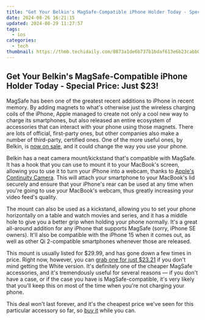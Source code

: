 ```yaml
---
title: "Get Your Belkin's MagSafe-Compatible iPhone Holder Today - Special Price: Just $23!"
date: 2024-08-26 16:21:15
updated: 2024-08-29 11:27:57
tags:
  - ios
categories:
  - tech
thumbnail: https://thmb.techidaily.com/8873a1de6b737b1bdaf613e6b23cabb06e207ebbce95a2d263cbd7e4a2de27ba.jpg
---
```


## Get Your Belkin's MagSafe-Compatible iPhone Holder Today - Special Price: Just $23!

MagSafe has been one of the greatest recent additions to iPhone in recent memory. By adding magnets to what's otherwise just the wireless charging coils of the iPhone, Apple managed to create not only a cool new way to charge its smartphones, but also released an entire ecosystem of accessories that can interact with your phone using those magnets. There are lots of official, first-party ones, but other companies also make a number of third-party, certified ones. One of the more useful ones, by Belkin, is [now on sale](https://www.amazon.com/dp/B0BJNV9KDC?tag=hotoge-20&ascsubtag=UUhtgUeUpU2000297&asc%5Frefurl=https%3A%2F%2Fwww.howtogeek.com%2Fbelkins-magsafe-continuity-mount-is-just-23-right-now%2F&asc%5Fcampaign=Short-Term), and it could change the way you use your phone.

 Belkin has a neat camera mount/kickstand that's compatible with MagSafe. It has a hook that you can use to mount it to your MacBook's screen, allowing you to use it to turn your iPhone into a webcam, thanks to [Apple's Continuity Camera](https://dvd-bd.techidaily.com/diy-tutorial-transform-your-mp4-videos-into-a-professional-costless-dvd-with-ease/). This will attach your smartphone to your MacBook's lid securely and ensure that your iPhone's rear can be used at any time when you're going to use your MacBook's webcam, thus greatly increasing your video feed's quality.

 The mount can also be used as a kickstand, allowing you to set your phone horizontally on a table and watch movies and series, and it has a middle hole to give you a better grip when holding your phone normally. It's a great all-around addition for any iPhone that supports MagSafe (sorry, iPhone SE owners). It'll also be compatible with the iPhone 15 when it comes out, as well as other Qi 2-compatible smartphones whenever those are released.

 This mount is usually listed for $29.99, and has gone down a few times in price. Right now, however, you can [grab one for just $23.21](https://www.amazon.com/dp/B0BJNV9KDC?tag=hotoge-20&ascsubtag=UUhtgUeUpU2000297&asc%5Frefurl=https%3A%2F%2Fwww.howtogeek.com%2Fbelkins-magsafe-continuity-mount-is-just-23-right-now%2F&asc%5Fcampaign=Short-Term) if you don't mind getting the White version. It's definitely one of the cheaper MagSafe accessories, and it's tremendously useful for several reasons — if you don't have a case, or if the case you have is MagSafe-compatible, it's very likely that you'll keep this on most of the time when you're not charging your phone.

 This deal won't last forever, and it's the cheapest price we've seen for this particular accessory so far, so [buy it](https://www.amazon.com/dp/B0BJNV9KDC?tag=hotoge-20&ascsubtag=UUhtgUeUpU2000297&asc%5Frefurl=https%3A%2F%2Fwww.howtogeek.com%2Fbelkins-magsafe-continuity-mount-is-just-23-right-now%2F&asc%5Fcampaign=Short-Term) while you can.

<ins class="adsbygoogle"
     style="display:block"
     data-ad-format="autorelaxed"
     data-ad-client="ca-pub-7571918770474297"
     data-ad-slot="1223367746"></ins>



<ins class="adsbygoogle"
     style="display:block"
     data-ad-client="ca-pub-7571918770474297"
     data-ad-slot="8358498916"
     data-ad-format="auto"
     data-full-width-responsive="true"></ins>

